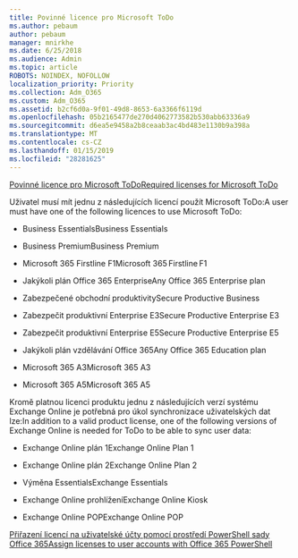 ```yaml
---
title: Povinné licence pro Microsoft ToDo
ms.author: pebaum
author: pebaum
manager: mnirkhe
ms.date: 6/25/2018
ms.audience: Admin
ms.topic: article
ROBOTS: NOINDEX, NOFOLLOW
localization_priority: Priority
ms.collection: Adm_O365
ms.custom: Adm_O365
ms.assetid: b2cf6d0a-9f01-49d8-8653-6a3366f6119d
ms.openlocfilehash: 05b2165477de270d4062773582b530abb63336a9
ms.sourcegitcommit: d6ea5e9458a2b8ceaab3ac4bd483e1130b9a398a
ms.translationtype: MT
ms.contentlocale: cs-CZ
ms.lasthandoff: 01/15/2019
ms.locfileid: "28281625"
---
```

[<span data-ttu-id="23e69-102">Povinné licence pro Microsoft ToDo</span><span class="sxs-lookup"><span data-stu-id="23e69-102">Required licenses for Microsoft ToDo</span></span>](https://support.office.com/article/381e9d1b-c500-49b5-973e-890fd86528d7.aspx)
  
<span data-ttu-id="23e69-103">Uživatel musí mít jednu z následujících licencí použít Microsoft ToDo:</span><span class="sxs-lookup"><span data-stu-id="23e69-103">A user must have one of the following licences to use Microsoft ToDo:</span></span>
  
- <span data-ttu-id="23e69-104">Business Essentials</span><span class="sxs-lookup"><span data-stu-id="23e69-104">Business Essentials</span></span>
    
- <span data-ttu-id="23e69-105">Business Premium</span><span class="sxs-lookup"><span data-stu-id="23e69-105">Business Premium</span></span>
    
- <span data-ttu-id="23e69-106">Microsoft 365 Firstline F1</span><span class="sxs-lookup"><span data-stu-id="23e69-106">Microsoft 365 Firstline F1</span></span>
    
- <span data-ttu-id="23e69-107">Jakýkoli plán Office 365 Enterprise</span><span class="sxs-lookup"><span data-stu-id="23e69-107">Any Office 365 Enterprise plan</span></span>
    
- <span data-ttu-id="23e69-108">Zabezpečené obchodní produktivity</span><span class="sxs-lookup"><span data-stu-id="23e69-108">Secure Productive Business</span></span>
    
- <span data-ttu-id="23e69-109">Zabezpečit produktivní Enterprise E3</span><span class="sxs-lookup"><span data-stu-id="23e69-109">Secure Productive Enterprise E3</span></span>
    
- <span data-ttu-id="23e69-110">Zabezpečit produktivní Enterprise E5</span><span class="sxs-lookup"><span data-stu-id="23e69-110">Secure Productive Enterprise E5</span></span>
    
- <span data-ttu-id="23e69-111">Jakýkoli plán vzdělávání Office 365</span><span class="sxs-lookup"><span data-stu-id="23e69-111">Any Office 365 Education plan</span></span>
    
- <span data-ttu-id="23e69-112">Microsoft 365 A3</span><span class="sxs-lookup"><span data-stu-id="23e69-112">Microsoft 365 A3</span></span>
    
- <span data-ttu-id="23e69-113">Microsoft 365 A5</span><span class="sxs-lookup"><span data-stu-id="23e69-113">Microsoft 365 A5</span></span>
    
<span data-ttu-id="23e69-114">Kromě platnou licenci produktu jednu z následujících verzí systému Exchange Online je potřebná pro úkol synchronizace uživatelských dat lze:</span><span class="sxs-lookup"><span data-stu-id="23e69-114">In addition to a valid product license, one of the following versions of Exchange Online is needed for ToDo to be able to sync user data:</span></span> 
  
- <span data-ttu-id="23e69-115">Exchange Online plán 1</span><span class="sxs-lookup"><span data-stu-id="23e69-115">Exchange Online Plan 1</span></span>
    
- <span data-ttu-id="23e69-116">Exchange Online plán 2</span><span class="sxs-lookup"><span data-stu-id="23e69-116">Exchange Online Plan 2</span></span>
    
- <span data-ttu-id="23e69-117">Výměna Essentials</span><span class="sxs-lookup"><span data-stu-id="23e69-117">Exchange Essentials</span></span>
    
- <span data-ttu-id="23e69-118">Exchange Online prohlížení</span><span class="sxs-lookup"><span data-stu-id="23e69-118">Exchange Online Kiosk</span></span>
    
- <span data-ttu-id="23e69-119">Exchange Online POP</span><span class="sxs-lookup"><span data-stu-id="23e69-119">Exchange Online POP</span></span>
    
[<span data-ttu-id="23e69-120">Přiřazení licencí na uživatelské účty pomocí prostředí PowerShell sady Office 365</span><span class="sxs-lookup"><span data-stu-id="23e69-120">Assign licenses to user accounts with Office 365 PowerShell</span></span>](https://docs.microsoft.com/en-us/office365/enterprise/powershell/assign-licenses-to-user-accounts-with-office-365-powershell )
  

